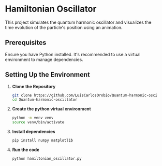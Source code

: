 # Hamiltonian Oscillator

This project simulates the quantum harmonic oscillator and visualizes the time evolution of the particle's position using an animation.

## Prerequisites

Ensure you have Python installed. It's recommended to use a virtual environment to manage dependencies.

## Setting Up the Environment

1. **Clone the Repository**
   ```bash
   git clone https://github.com/LuisCarlosOrobio/Quantum-harmonic-oscillator.git
   cd Quantum-harmonic-oscillator

2. **Create the python virtual environment**
   ```bash
   python -m venv venv
   source venv/bin/activate

3. **Install dependencies**
   ```bash
   pip install numpy matplotlib

4. **Run the code**
   ```bash
   python hamiltonian_oscillator.py
